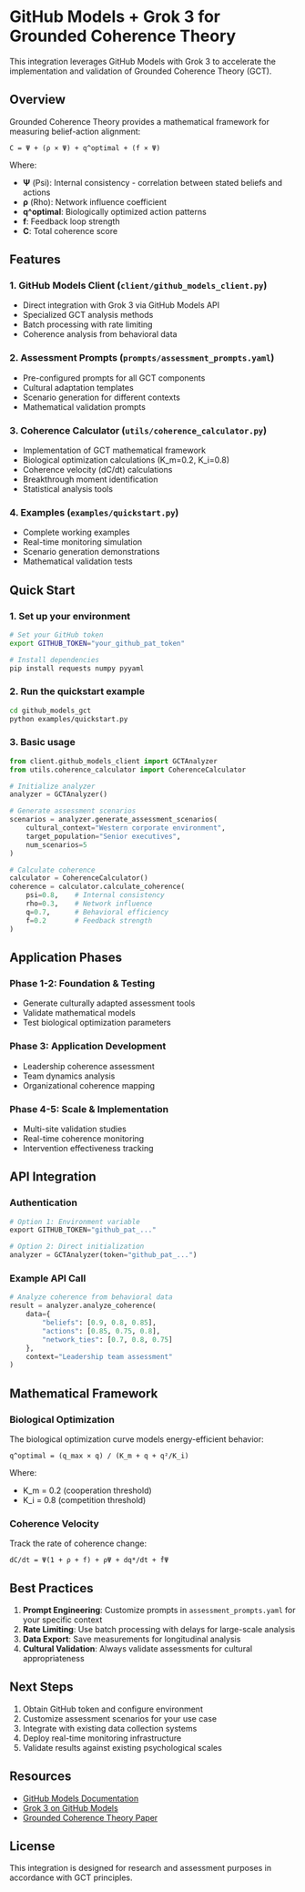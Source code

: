 # GitHub Models + Grok 3 for Grounded Coherence Theory

This integration leverages GitHub Models with Grok 3 to accelerate the implementation and validation of Grounded Coherence Theory (GCT).

## Overview

Grounded Coherence Theory provides a mathematical framework for measuring belief-action alignment:

```
C = Ψ + (ρ × Ψ) + q^optimal + (f × Ψ)
```

Where:
- **Ψ** (Psi): Internal consistency - correlation between stated beliefs and actions
- **ρ** (Rho): Network influence coefficient
- **q^optimal**: Biologically optimized action patterns
- **f**: Feedback loop strength
- **C**: Total coherence score

## Features

### 1. **GitHub Models Client** (`client/github_models_client.py`)
- Direct integration with Grok 3 via GitHub Models API
- Specialized GCT analysis methods
- Batch processing with rate limiting
- Coherence analysis from behavioral data

### 2. **Assessment Prompts** (`prompts/assessment_prompts.yaml`)
- Pre-configured prompts for all GCT components
- Cultural adaptation templates
- Scenario generation for different contexts
- Mathematical validation prompts

### 3. **Coherence Calculator** (`utils/coherence_calculator.py`)
- Implementation of GCT mathematical framework
- Biological optimization calculations (K_m=0.2, K_i=0.8)
- Coherence velocity (dC/dt) calculations
- Breakthrough moment identification
- Statistical analysis tools

### 4. **Examples** (`examples/quickstart.py`)
- Complete working examples
- Real-time monitoring simulation
- Scenario generation demonstrations
- Mathematical validation tests

## Quick Start

### 1. Set up your environment

```bash
# Set your GitHub token
export GITHUB_TOKEN="your_github_pat_token"

# Install dependencies
pip install requests numpy pyyaml
```

### 2. Run the quickstart example

```bash
cd github_models_gct
python examples/quickstart.py
```

### 3. Basic usage

```python
from client.github_models_client import GCTAnalyzer
from utils.coherence_calculator import CoherenceCalculator

# Initialize analyzer
analyzer = GCTAnalyzer()

# Generate assessment scenarios
scenarios = analyzer.generate_assessment_scenarios(
    cultural_context="Western corporate environment",
    target_population="Senior executives",
    num_scenarios=5
)

# Calculate coherence
calculator = CoherenceCalculator()
coherence = calculator.calculate_coherence(
    psi=0.8,    # Internal consistency
    rho=0.3,    # Network influence
    q=0.7,      # Behavioral efficiency
    f=0.2       # Feedback strength
)
```

## Application Phases

### Phase 1-2: Foundation & Testing
- Generate culturally adapted assessment tools
- Validate mathematical models
- Test biological optimization parameters

### Phase 3: Application Development
- Leadership coherence assessment
- Team dynamics analysis
- Organizational coherence mapping

### Phase 4-5: Scale & Implementation
- Multi-site validation studies
- Real-time coherence monitoring
- Intervention effectiveness tracking

## API Integration

### Authentication

```python
# Option 1: Environment variable
export GITHUB_TOKEN="github_pat_..."

# Option 2: Direct initialization
analyzer = GCTAnalyzer(token="github_pat_...")
```

### Example API Call

```python
# Analyze coherence from behavioral data
result = analyzer.analyze_coherence(
    data={
        "beliefs": [0.9, 0.8, 0.85],
        "actions": [0.85, 0.75, 0.8],
        "network_ties": [0.7, 0.8, 0.75]
    },
    context="Leadership team assessment"
)
```

## Mathematical Framework

### Biological Optimization

The biological optimization curve models energy-efficient behavior:

```
q^optimal = (q_max × q) / (K_m + q + q²/K_i)
```

Where:
- K_m = 0.2 (cooperation threshold)
- K_i = 0.8 (competition threshold)

### Coherence Velocity

Track the rate of coherence change:

```
dC/dt = Ψ̇(1 + ρ + f) + ρ̇Ψ + dq*/dt + ḟΨ
```

## Best Practices

1. **Prompt Engineering**: Customize prompts in `assessment_prompts.yaml` for your specific context
2. **Rate Limiting**: Use batch processing with delays for large-scale analysis
3. **Data Export**: Save measurements for longitudinal analysis
4. **Cultural Validation**: Always validate assessments for cultural appropriateness

## Next Steps

1. Obtain GitHub token and configure environment
2. Customize assessment scenarios for your use case
3. Integrate with existing data collection systems
4. Deploy real-time monitoring infrastructure
5. Validate results against existing psychological scales

## Resources

- [GitHub Models Documentation](https://docs.github.com/en/github-models)
- [Grok 3 on GitHub Models](https://github.com/marketplace/models/azureml-xai/grok-3)
- [Grounded Coherence Theory Paper](link-to-paper)

## License

This integration is designed for research and assessment purposes in accordance with GCT principles.